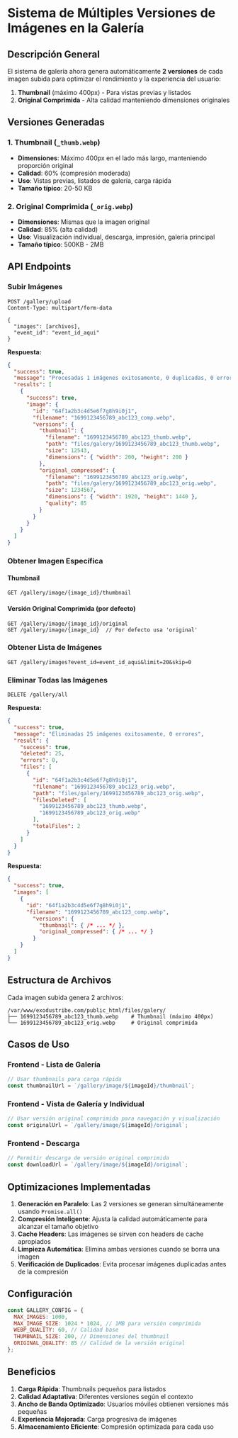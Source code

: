 # Sistema de Múltiples Versiones de Imágenes en la Galería

## Descripción General

El sistema de galería ahora genera automáticamente **2 versiones** de cada imagen subida para optimizar el rendimiento y la experiencia del usuario:

1. **Thumbnail** (máximo 400px) - Para vistas previas y listados
2. **Original Comprimida** - Alta calidad manteniendo dimensiones originales

## Versiones Generadas

### 1. Thumbnail (`_thumb.webp`)
- **Dimensiones**: Máximo 400px en el lado más largo, manteniendo proporción original
- **Calidad**: 60% (compresión moderada)
- **Uso**: Vistas previas, listados de galería, carga rápida
- **Tamaño típico**: 20-50 KB

### 2. Original Comprimida (`_orig.webp`)
- **Dimensiones**: Mismas que la imagen original
- **Calidad**: 85% (alta calidad)
- **Uso**: Visualización individual, descarga, impresión, galería principal
- **Tamaño típico**: 500KB - 2MB

## API Endpoints

### Subir Imágenes
```http
POST /gallery/upload
Content-Type: multipart/form-data

{
  "images": [archivos],
  "event_id": "event_id_aqui"
}
```

**Respuesta:**
```json
{
  "success": true,
  "message": "Procesadas 1 imágenes exitosamente, 0 duplicadas, 0 errores",
  "results": [
    {
      "success": true,
      "image": {
        "id": "64f1a2b3c4d5e6f7g8h9i0j1",
        "filename": "1699123456789_abc123_comp.webp",
        "versions": {
          "thumbnail": {
            "filename": "1699123456789_abc123_thumb.webp",
            "path": "files/galery/1699123456789_abc123_thumb.webp",
            "size": 12543,
            "dimensions": { "width": 200, "height": 200 }
          },
          "original_compressed": {
            "filename": "1699123456789_abc123_orig.webp",
            "path": "files/galery/1699123456789_abc123_orig.webp",
            "size": 1234567,
            "dimensions": { "width": 1920, "height": 1440 },
            "quality": 85
          }
        }
      }
    }
  ]
}
```

### Obtener Imagen Específica

#### Thumbnail
```http
GET /gallery/image/{image_id}/thumbnail
```

#### Versión Original Comprimida (por defecto)
```http
GET /gallery/image/{image_id}/original
GET /gallery/image/{image_id}  // Por defecto usa 'original'
```

### Obtener Lista de Imágenes
```http
GET /gallery/images?event_id=event_id_aqui&limit=20&skip=0
```

### Eliminar Todas las Imágenes
```http
DELETE /gallery/all
```

**Respuesta:**
```json
{
  "success": true,
  "message": "Eliminadas 25 imágenes exitosamente, 0 errores",
  "result": {
    "success": true,
    "deleted": 25,
    "errors": 0,
    "files": [
      {
        "id": "64f1a2b3c4d5e6f7g8h9i0j1",
        "filename": "1699123456789_abc123_orig.webp",
        "path": "files/galery/1699123456789_abc123_orig.webp",
        "filesDeleted": [
          "1699123456789_abc123_thumb.webp",
          "1699123456789_abc123_orig.webp"
        ],
        "totalFiles": 2
      }
    ]
  }
}
```

**Respuesta:**
```json
{
  "success": true,
  "images": [
    {
      "id": "64f1a2b3c4d5e6f7g8h9i0j1",
      "filename": "1699123456789_abc123_comp.webp",
        "versions": {
          "thumbnail": { /* ... */ },
          "original_compressed": { /* ... */ }
        }
    }
  ]
}
```

## Estructura de Archivos

Cada imagen subida genera 2 archivos:

```
/var/www/exodustribe.com/public_html/files/galery/
├── 1699123456789_abc123_thumb.webp    # Thumbnail (máximo 400px)
└── 1699123456789_abc123_orig.webp     # Original comprimida
```

## Casos de Uso

### Frontend - Lista de Galería
```javascript
// Usar thumbnails para carga rápida
const thumbnailUrl = `/gallery/image/${imageId}/thumbnail`;
```

### Frontend - Vista de Galería y Individual
```javascript
// Usar versión original comprimida para navegación y visualización
const originalUrl = `/gallery/image/${imageId}/original`;
```

### Frontend - Descarga
```javascript
// Permitir descarga de versión original comprimida
const downloadUrl = `/gallery/image/${imageId}/original`;
```

## Optimizaciones Implementadas

1. **Generación en Paralelo**: Las 2 versiones se generan simultáneamente usando `Promise.all()`
2. **Compresión Inteligente**: Ajusta la calidad automáticamente para alcanzar el tamaño objetivo
3. **Cache Headers**: Las imágenes se sirven con headers de cache apropiados
4. **Limpieza Automática**: Elimina ambas versiones cuando se borra una imagen
5. **Verificación de Duplicados**: Evita procesar imágenes duplicadas antes de la compresión

## Configuración

```javascript
const GALLERY_CONFIG = {
  MAX_IMAGES: 1000,
  MAX_IMAGE_SIZE: 1024 * 1024, // 1MB para versión comprimida
  WEBP_QUALITY: 60, // Calidad base
  THUMBNAIL_SIZE: 200, // Dimensiones del thumbnail
  ORIGINAL_QUALITY: 85 // Calidad de la versión original
};
```

## Beneficios

1. **Carga Rápida**: Thumbnails pequeños para listados
2. **Calidad Adaptativa**: Diferentes versiones según el contexto
3. **Ancho de Banda Optimizado**: Usuarios móviles obtienen versiones más pequeñas
4. **Experiencia Mejorada**: Carga progresiva de imágenes
5. **Almacenamiento Eficiente**: Compresión optimizada para cada uso
